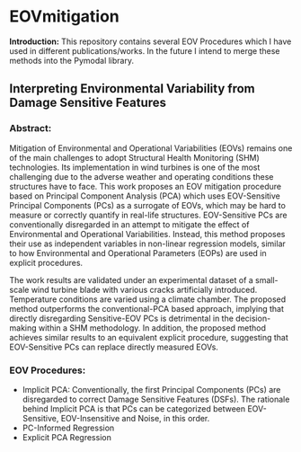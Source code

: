 # EOVmitigation

**Introduction:** This repository contains several EOV Procedures which I have used in different publications/works. In the future I intend to merge these methods into the Pymodal library.

## Interpreting Environmental Variability from Damage Sensitive Features

### Abstract:
Mitigation of Environmental and Operational Variabilities (EOVs) remains one of the main challenges to adopt Structural Health Monitoring (SHM) technologies. Its implementation in wind turbines is one of the most challenging due to the adverse weather and operating conditions these structures have to face. This work proposes an EOV mitigation procedure based on Principal Component Analysis (PCA) which uses EOV-Sensitive Principal Components (PCs) as a surrogate of EOVs, which may be hard to measure or correctly quantify in real-life structures. EOV-Sensitive PCs are conventionally disregarded in an attempt to mitigate the effect of Environmental and Operational Variabilities. Instead, this method proposes their use as independent variables in non-linear regression models, similar to how Environmental and Operational Parameters (EOPs) are used in explicit procedures.

The work results are validated under an experimental dataset of a small-scale wind turbine blade with various cracks artificially introduced. Temperature conditions are varied using a climate chamber. The proposed method outperforms the conventional-PCA based approach, implying that directly disregarding Sensitive-EOV PCs is detrimental in the decision-making within a SHM methodology. In addition, the proposed method achieves similar results to an equivalent explicit procedure, suggesting that EOV-Sensitive PCs can replace directly measured EOVs.

### EOV Procedures:
- Implicit PCA: Conventionally, the first Principal Components (PCs) are disregarded to correct Damage Sensitive Features (DSFs). The rationale behind Implicit PCA is that PCs can be categorized between EOV-Sensitive, EOV-Insensitive and Noise, in this order. 
- PC-Informed Regression
- Explicit PCA Regression
